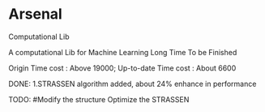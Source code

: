 # Arsenal
Computational Lib

A computational Lib for Machine Learning
Long Time To be Finished

Origin Time cost : Above 19000;  Up-to-date Time cost : About 6600

DONE:
	1.STRASSEN algorithm added, about 24% enhance in performance
	

TODO:
	#Modify the structure
	Optimize the STRASSEN
